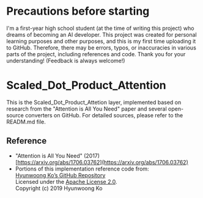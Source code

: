 # Precautions before starting
  I'm a first-year high school student (at the time of writing this project) who dreams of becoming an AI developer. 
  This project was created for personal learning purposes and other purposes, and this is my first time uploading it to GitHub. 
  Therefore, there may be errors, typos, or inaccuracies in various parts of the project, including references and code. 
  Thank you for your understanding!
  (Feedback is always welcome!)
  
# Scaled_Dot_Product_Attention
This is the Scaled_Dot_Product_Attetion layer, implemented based on research from the "Attention is All You Need" paper and several open-source converters on GitHub. For detailed sources, please refer to the READM.md file.

## Reference
  - "Attention is All You Need" (2017)  
  [https://arxiv.org/abs/1706.03762](https://arxiv.org/abs/1706.03762)
  - Portions of this implementation reference code from:  
  [Hyunwoong Ko’s GitHub Repository](https://github.com/hyunwoongko/transformer#)  
  Licensed under the [Apache License 2.0](http://www.apache.org/licenses/LICENSE-2.0).  
  Copyright (c) 2019 Hyunwoong Ko


